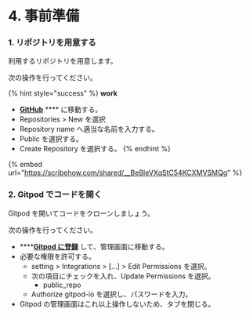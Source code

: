 # 4. 事前準備

### 1. リポジトリを用意する <a href="#1-rihoshitoriwosuru" id="1-rihoshitoriwosuru"></a>

利用するリポジトリを用意します。

次の操作を行ってください。

{% hint style="success" %}
**work**

* [**GitHub**](https://github.com) **** に移動する。
* Repositories > New を選択
* Repository name へ適当な名前を入力する。
* Public を選択する。
* Create Repository を選択する。
{% endhint %}

{% embed url="https://scribehow.com/shared/__BeBleVXqStC54KCXMVSMQg" %}

### 2. Gitpod でコードを開く <a href="#2-gitpod-tektowoku" id="2-gitpod-tektowoku"></a>

Gitpod を開いてコードをクローンしましょう。

次の操作を行ってください。

* ****[**Gitpod に登録**](https://gitpod.io/#https://github.com/MarkingCloud/handson-flutter-sns/tree/part3-codemagic) して、管理画面に移動する。
* 必要な権限を許可する。
  * setting > Integrations > \[...] > Edit Permissions を選択。
  * 次の項目にチェックを入れ、Update Permissions を選択。
    * public\_repo
  * Authorize gitpod-io を選択し、パスワードを入力。
* Gitpod の管理画面はこれ以上操作しないため、タブを閉じる。
